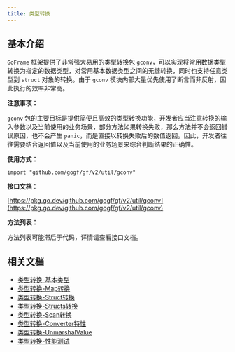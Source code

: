 ```yaml
---
title: 类型转换
---
```


## 基本介绍

`GoFrame` 框架提供了非常强大易用的类型转换包 `gconv`，可以实现将常用数据类型转换为指定的数据类型，对常用基本数据类型之间的无缝转换，同时也支持任意类型到 `struct` 对象的转换。由于 `gconv` 模块内部大量优先使用了断言而非反射，因此执行的效率非常高。

**注意事项：**

`gconv` 包的主要目标是提供简便且高效的类型转换功能，开发者应当注意转换的输入参数以及当前使用的业务场景，部分方法如果转换失败，那么方法并不会返回错误原因，也不会产生 `panic`，而是直接以转换失败后的数值返回。因此，开发者往往需要结合返回值以及当前使用的业务场景来综合判断结果的正确性。

**使用方式：**

```
import "github.com/gogf/gf/v2/util/gconv"
```

**接口文档**：

[https://pkg.go.dev/github.com/gogf/gf/v2/util/gconv](https://pkg.go.dev/github.com/gogf/gf/v2/util/gconv)

**方法列表：**

方法列表可能滞后于代码，详情请查看接口文档。

## 相关文档

- [类型转换-基本类型](/docs/核心组件/类型转换/类型转换-基本类型)
- [类型转换-Map转换](/docs/核心组件/类型转换/类型转换-Map转换)
- [类型转换-Struct转换](/docs/核心组件/类型转换/类型转换-Struct转换)
- [类型转换-Structs转换](/docs/核心组件/类型转换/类型转换-Structs转换)
- [类型转换-Scan转换](/docs/核心组件/类型转换/类型转换-Scan转换)
- [类型转换-Converter特性](/docs/核心组件/类型转换/类型转换-Converter特性)
- [类型转换-UnmarshalValue](/docs/核心组件/类型转换/类型转换-UnmarshalValue)
- [类型转换-性能测试](/docs/核心组件/类型转换/类型转换-性能测试)